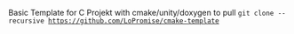 Basic Template for C Projekt with cmake/unity/doxygen
to pull <code>git clone --recursive https://github.com/LoPromise/cmake-template</code>
